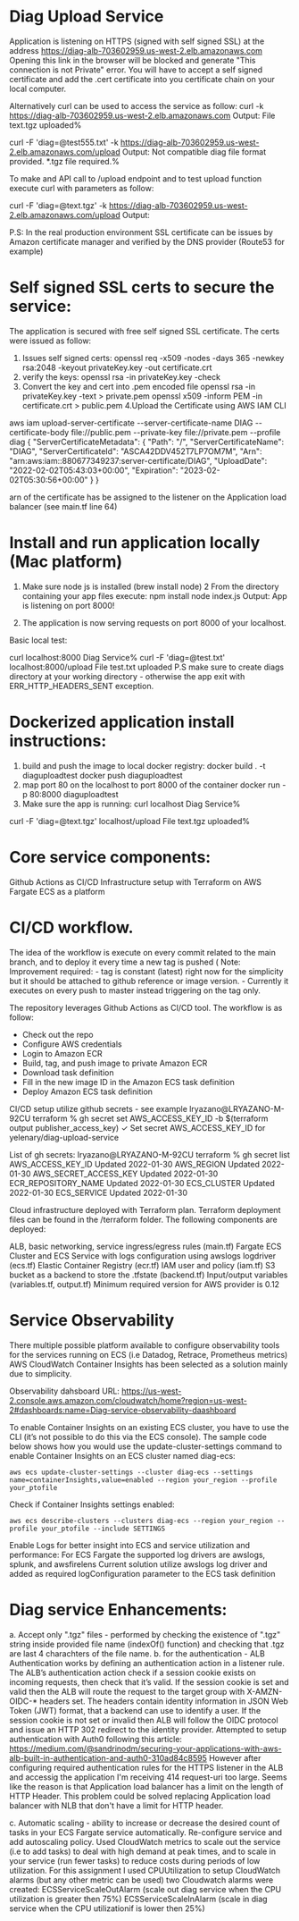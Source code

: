 Diag Upload Service
===================================

Application is listening on HTTPS (signed with self signed SSL) at the address https://diag-alb-703602959.us-west-2.elb.amazonaws.com
Opening this link in the browser will be blocked and generate "This connection is not Private" error.
You will have to accept a self signed certificate and add the .cert certificate into you certificate chain on your local computer.

Alternatively curl can be used to access the service as follow:
curl -k https://diag-alb-703602959.us-west-2.elb.amazonaws.com
Output:      File text.tgz uploaded%

curl -F 'diag=@test555.txt' -k https://diag-alb-703602959.us-west-2.elb.amazonaws.com/upload
Output:      Not compatible diag file format provided. *.tgz file required.%

To make and API call to /upload endpoint and to test upload function execute curl with parameters as follow:

curl -F 'diag=@text.tgz' -k https://diag-alb-703602959.us-west-2.elb.amazonaws.com/upload
      Output:

P.S: In the real production environment SSL certificate can be issues by Amazon certificate manager and verified by the DNS provider (Route53 for example)

Self signed SSL certs to secure the service:
======================================
The application is secured with free self signed SSL certificate.
The certs were issued as follow:
1. Issues self signed certs:
openssl req -x509 -nodes -days 365 -newkey rsa:2048 -keyout privateKey.key -out certificate.crt
2. verify the keys:
openssl rsa -in privateKey.key -check
3. Convert the key and cert into .pem encoded file
openssl rsa -in privateKey.key -text > private.pem
openssl x509 -inform PEM -in certificate.crt > public.pem
4.Upload the Certificate using AWS IAM CLI

aws iam upload-server-certificate --server-certificate-name DIAG --certificate-body file://public.pem --private-key file://private.pem --profile diag
{
    "ServerCertificateMetadata": {
        "Path": "/",
        "ServerCertificateName": "DIAG",
        "ServerCertificateId": "ASCA42DDV452T7LP7OM7M",
        "Arn": "arn:aws:iam::880677349237:server-certificate/DIAG",
        "UploadDate": "2022-02-02T05:43:03+00:00",
        "Expiration": "2023-02-02T05:30:56+00:00"
    }
}

arn of the certificate has be assigned to the listener on the Application load balancer (see main.tf line 64)




Install and run application locally (Mac platform)
===================================================
1. Make sure node js is installed (brew install node)
2 From the directory containing your app files execute:
   npm install
   node index.js
Output: App is listening on port 8000!

3. The application is now serving requests on port 8000 of your localhost.

Basic local test:

curl localhost:8000
  Diag Service%
curl -F 'diag=@test.txt' localhost:8000/upload
  File test.txt uploaded
P.S make sure to create diags directory at your working directory - otherwise the app exit with ERR_HTTP_HEADERS_SENT exception.


Dockerized application install instructions:
===============================================
1. build and push the image to local docker registry:
docker build . -t diaguploadtest
docker push diaguploadtest
2. map port 80 on the localhost to port 8000 of the container
docker run -p 80:8000 diaguploadtest
3. Make sure the app is running:
curl localhost
  Diag Service%

curl -F 'diag=@text.tgz' localhost/upload
  File text.tgz uploaded%



Core service components:
======================================

  Github Actions as CI/CD
  Infrastructure setup with Terraform on AWS
  Fargate ECS as a platform

  CI/CD workflow.
  ======================================
  The idea of the workflow is execute on every commit related to the main branch, and to deploy it every time a new tag is pushed (
  Note: Improvement required: 
       - tag is constant (latest) right now for the simplicity but it should be attached to github reference or image version.
       - Currently it executes on every push to master instead triggering on the tag only.

  The repository leverages Github Actions as CI/CD tool.
  The workflow is as follow:
  - Check out the repo
  - Configure AWS credentials
  - Login to Amazon ECR
  - Build, tag, and push image to private Amazon ECR
  - Download task definition
  - Fill in the new image ID in the Amazon ECS task definition
  - Deploy Amazon ECS task definition

  CI/CD setup utilize github secrets - see example
  lryazano@LRYAZANO-M-92CU terraform % gh secret set AWS_ACCESS_KEY_ID -b $(terraform output publisher_access_key)
  ✓ Set secret AWS_ACCESS_KEY_ID for yelenary/diag-upload-service

  List of gh secrets:
  lryazano@LRYAZANO-M-92CU terraform % gh secret list
  AWS_ACCESS_KEY_ID      Updated 2022-01-30
  AWS_REGION             Updated 2022-01-30
  AWS_SECRET_ACCESS_KEY  Updated 2022-01-30
  ECR_REPOSITORY_NAME    Updated 2022-01-30
  ECS_CLUSTER            Updated 2022-01-30
  ECS_SERVICE            Updated 2022-01-30


   Cloud infrastructure deployed with Terraform plan.
  Terraform deployment files can be found in the /terraform folder.
  The following components are deployed:

  ALB, basic networking, service ingress/egress rules (main.tf)
  Fargate ECS Cluster and  ECS Service with logs configuration using awslogs logdriver (ecs.tf)
  Elastic Container Registry (ecr.tf)
  IAM user and policy (iam.tf)
  S3 bucket as a backend to store the .tfstate (backend.tf)
  Input/output variables (variables.tf, output.tf)
  Minimum required version for AWS provider is 0.12




  Service Observability
  ======================================
  There multiple possible platform available to configure observability tools for the services running on ECS (i.e Datadog, Retrace, Prometheus metrics)
  AWS CloudWatch Container Insights has been selected as a solution mainly due to simplicity.

  Observability dahsboard URL:  https://us-west-2.console.aws.amazon.com/cloudwatch/home?region=us-west-2#dashboards:name=Diag-service-observability-daashboard

  To enable Container Insights on an existing ECS cluster, you have to use the CLI (it’s not possible to do this via the ECS console).
  The sample code below shows how you would use the update-cluster-settings command to enable Container Insights on an ECS cluster named diag-ecs:

    aws ecs update-cluster-settings --cluster diag-ecs --settings name=containerInsights,value=enabled --region your_region --profile your_ptofile

  Check if Container Insights settings enabled:

    aws ecs describe-clusters --clusters diag-ecs --region your_region --profile your_ptofile --include SETTINGS

  Enable Logs for better insight into ECS and service utilization and performance:
  For ECS Fargate the supported log drivers are awslogs, splunk, and awsfirelens
  Current solution utilize  awslogs log driver and added as required logConfiguration parameter to the ECS task definition



  Diag service Enhancements:
  ======================================
  a. Accept only ".tgz" files - performed by checking the existence of ".tgz" string inside provided file name (indexOf() function) and checking that .tgz are last 4 charachters of the file name.
  b. for the authentication - ALB Authentication works by defining an authentication action in a listener rule.
  The ALB’s authentication action  check if a session cookie exists on incoming requests, then check that it’s valid. If the session cookie is set and valid then the ALB will route the request to the target group with X-AMZN-OIDC-* headers set. The headers contain identity information in JSON Web Token (JWT) format, that a backend can use to identify a user. If the session cookie is not set or invalid then ALB will follow the OIDC protocol and issue an HTTP 302 redirect to the identity provider.
  Attempted to setup authentication with Auth0 following this article:
  https://medium.com/@sandrinodm/securing-your-applications-with-aws-alb-built-in-authentication-and-auth0-310ad84c8595
  However after configuring required authentication rules  for the HTTPS listener in the ALB and accessig the application I'm receiving  414 request-uri too large. Seems like the reason is that Application load balancer has a limit on the length of HTTP Header.
  This problem could be solved replacing Application load balancer with NLB that don't have a limit for HTTP header.

  c. Automatic scaling -  ability to increase or decrease the desired count of tasks in your  ECS Fargate service automatically.
  Re-configure service and add autoscaling policy.
  Used  CloudWatch metrics to scale  out the service (i.e to add tasks) to deal with high demand at peak times,
  and to scale in your service (run fewer tasks) to reduce costs during periods of low utilization.
  For this assignment I used CPUUtilization to setup CloudWatch alarms (but any other metric can be used)
  two Cloudwatch alarms were created:
    ECSServiceScaleOutAlarm (scale out diag service when the CPU utilization is greater then 75%)
    ECSServiceScaleInAlarm  (scale in diag service when the CPU utilizationif is lower then 25%)
